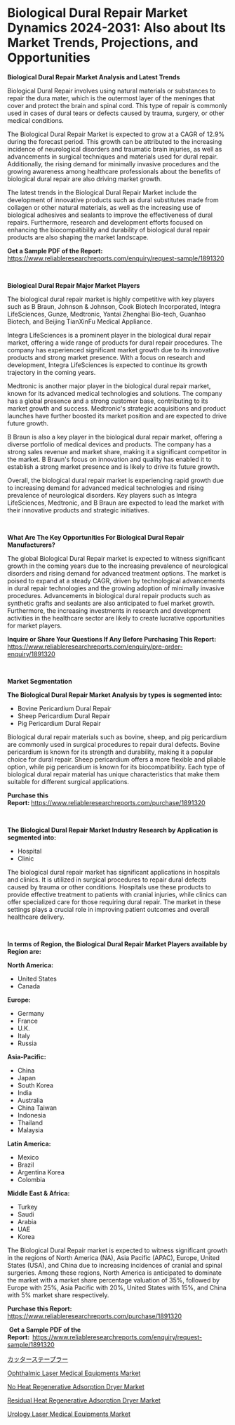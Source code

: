 <p><h1>Biological Dural Repair Market Dynamics 2024-2031: Also about Its Market Trends, Projections, and Opportunities</h1></p><p><strong>Biological Dural Repair Market Analysis and Latest Trends</strong></p>
<p><p>Biological Dural Repair involves using natural materials or substances to repair the dura mater, which is the outermost layer of the meninges that cover and protect the brain and spinal cord. This type of repair is commonly used in cases of dural tears or defects caused by trauma, surgery, or other medical conditions.</p><p>The Biological Dural Repair Market is expected to grow at a CAGR of 12.9% during the forecast period. This growth can be attributed to the increasing incidence of neurological disorders and traumatic brain injuries, as well as advancements in surgical techniques and materials used for dural repair. Additionally, the rising demand for minimally invasive procedures and the growing awareness among healthcare professionals about the benefits of biological dural repair are also driving market growth.</p><p>The latest trends in the Biological Dural Repair Market include the development of innovative products such as dural substitutes made from collagen or other natural materials, as well as the increasing use of biological adhesives and sealants to improve the effectiveness of dural repairs. Furthermore, research and development efforts focused on enhancing the biocompatibility and durability of biological dural repair products are also shaping the market landscape.</p></p>
<p><strong>Get a Sample PDF of the Report:&nbsp;</strong> <a href="https://www.reliableresearchreports.com/enquiry/request-sample/1891320">https://www.reliableresearchreports.com/enquiry/request-sample/1891320</a></p>
<p>&nbsp;</p>
<p><strong>Biological Dural Repair Major Market Players</strong></p>
<p><p>The biological dural repair market is highly competitive with key players such as B Braun, Johnson & Johnson, Cook Biotech Incorporated, Integra LifeSciences, Gunze, Medtronic, Yantai Zhenghai Bio-tech, Guanhao Biotech, and Beijing TianXinFu Medical Appliance.</p><p>Integra LifeSciences is a prominent player in the biological dural repair market, offering a wide range of products for dural repair procedures. The company has experienced significant market growth due to its innovative products and strong market presence. With a focus on research and development, Integra LifeSciences is expected to continue its growth trajectory in the coming years.</p><p>Medtronic is another major player in the biological dural repair market, known for its advanced medical technologies and solutions. The company has a global presence and a strong customer base, contributing to its market growth and success. Medtronic's strategic acquisitions and product launches have further boosted its market position and are expected to drive future growth.</p><p>B Braun is also a key player in the biological dural repair market, offering a diverse portfolio of medical devices and products. The company has a strong sales revenue and market share, making it a significant competitor in the market. B Braun's focus on innovation and quality has enabled it to establish a strong market presence and is likely to drive its future growth.</p><p>Overall, the biological dural repair market is experiencing rapid growth due to increasing demand for advanced medical technologies and rising prevalence of neurological disorders. Key players such as Integra LifeSciences, Medtronic, and B Braun are expected to lead the market with their innovative products and strategic initiatives.</p></p>
<p>&nbsp;</p>
<p><strong>What Are The Key Opportunities For Biological Dural Repair Manufacturers?</strong></p>
<p><p>The global Biological Dural Repair market is expected to witness significant growth in the coming years due to the increasing prevalence of neurological disorders and rising demand for advanced treatment options. The market is poised to expand at a steady CAGR, driven by technological advancements in dural repair technologies and the growing adoption of minimally invasive procedures. Advancements in biological dural repair products such as synthetic grafts and sealants are also anticipated to fuel market growth. Furthermore, the increasing investments in research and development activities in the healthcare sector are likely to create lucrative opportunities for market players.</p></p>
<p><strong>Inquire or Share Your Questions If Any Before Purchasing This Report:</strong> <a href="https://www.reliableresearchreports.com/enquiry/pre-order-enquiry/1891320">https://www.reliableresearchreports.com/enquiry/pre-order-enquiry/1891320</a></p>
<p>&nbsp;</p>
<p><strong>Market Segmentation</strong></p>
<p><strong>The Biological Dural Repair Market Analysis by types is segmented into:</strong></p>
<p><ul><li>Bovine Pericardium Dural Repair</li><li>Sheep Pericardium Dural Repair</li><li>Pig Pericardium Dural Repair</li></ul></p>
<p><p>Biological dural repair materials such as bovine, sheep, and pig pericardium are commonly used in surgical procedures to repair dural defects. Bovine pericardium is known for its strength and durability, making it a popular choice for dural repair. Sheep pericardium offers a more flexible and pliable option, while pig pericardium is known for its biocompatibility. Each type of biological dural repair material has unique characteristics that make them suitable for different surgical applications.</p></p>
<p><strong>Purchase this Report:&nbsp;</strong><a href="https://www.reliableresearchreports.com/purchase/1891320">https://www.reliableresearchreports.com/purchase/1891320</a></p>
<p>&nbsp;</p>
<p><strong>The Biological Dural Repair Market Industry Research by Application is segmented into:</strong></p>
<p><ul><li>Hospital</li><li>Clinic</li></ul></p>
<p><p>The biological dural repair market has significant applications in hospitals and clinics. It is utilized in surgical procedures to repair dural defects caused by trauma or other conditions. Hospitals use these products to provide effective treatment to patients with cranial injuries, while clinics can offer specialized care for those requiring dural repair. The market in these settings plays a crucial role in improving patient outcomes and overall healthcare delivery.</p></p>
<p>&nbsp;</p>
<p><strong>In terms of Region, the Biological Dural Repair Market Players available by Region are:</strong></p>
<p>
    <p> <strong> North America: </strong>
        <ul>
            <li>United States</li>
            <li>Canada</li>
        </ul>
        </p> 
    <p> <strong> Europe: </strong>
        <ul>
            <li>Germany</li>
            <li>France</li>
            <li>U.K.</li>
            <li>Italy</li>
            <li>Russia</li>
        </ul>
        </p> 
    <p> <strong> Asia-Pacific: </strong>
        <ul>
            <li>China</li>
            <li>Japan</li>
            <li>South Korea</li>
            <li>India</li>
            <li>Australia</li>
            <li>China Taiwan</li>
            <li>Indonesia</li>
            <li>Thailand</li>
            <li>Malaysia</li>
        </ul>
        </p> 
    <p> <strong> Latin America: </strong>
        <ul>
            <li>Mexico</li>
            <li>Brazil</li>
            <li>Argentina Korea</li>
            <li>Colombia</li>
        </ul>
        </p> 
    <p> <strong> Middle East & Africa: </strong>
        <ul>
            <li>Turkey</li>
            <li>Saudi</li>
            <li>Arabia</li>
            <li>UAE</li>
            <li>Korea</li>
        </ul>
    </p>
    </p>
<p><p>The Biological Dural Repair market is expected to witness significant growth in the regions of North America (NA), Asia Pacific (APAC), Europe, United States (USA), and China due to increasing incidences of cranial and spinal surgeries. Among these regions, North America is anticipated to dominate the market with a market share percentage valuation of 35%, followed by Europe with 25%, Asia Pacific with 20%, United States with 15%, and China with 5% market share respectively.</p></p>
<p><strong>Purchase this Report: </strong><a href="https://www.reliableresearchreports.com/purchase/1891320">https://www.reliableresearchreports.com/purchase/1891320</a></p>
<p>&nbsp;<strong>Get a Sample PDF of the Report:&nbsp;&nbsp;</strong><a href="https://www.reliableresearchreports.com/enquiry/request-sample/1891320">https://www.reliableresearchreports.com/enquiry/request-sample/1891320</a></p>
<p><strong></strong></p>
<p><p><a href="https://medium.com/@noreneward2023/%E3%82%AB%E3%83%83%E3%82%BF%E3%83%BC%E3%82%B9%E3%83%86%E3%83%BC%E3%83%97%E3%83%A9%E3%83%BC%E3%81%AE%E5%B8%82%E5%A0%B4%E3%82%B7%E3%82%A7%E3%82%A2%E3%81%AE%E6%8E%A8%E7%A7%BB%E3%81%A8%E5%B8%82%E5%A0%B4%E6%88%90%E9%95%B7%E3%83%88%E3%83%AC%E3%83%B3%E3%83%892024%E5%B9%B4%E3%81%8B%E3%82%892031%E5%B9%B4%E3%81%BE%E3%81%A7-6a6f70877793">カッターステープラー</a></p><p><a href="https://github.com/singletonthaxterkelliehr2df/Market-Research-Report-List-1/blob/main/ophthalmic-laser-medical-equipments-market.md">Ophthalmic Laser Medical Equipments Market</a></p><p><a href="https://natural-crush-b99.notion.site/No-Heat-Regenerative-Adsorption-Dryer-Market-Research-Report-The-Key-To-Successful-Business-Strateg-dbc8ce21097046de9a6f1b4c6db541f5">No Heat Regenerative Adsorption Dryer Market</a></p><p><a href="https://simplistic-meeting-7ee.notion.site/Residual-Heat-Regenerative-Adsorption-Dryer-Market-Size-Growth-Outlook-from-2024-to-2031-projectin-4ce1a036cdfa48d5b475109d3f15bc9a">Residual Heat Regenerative Adsorption Dryer Market</a></p><p><a href="https://github.com/kufem1/Market-Research-Report-List-1/blob/main/urology-laser-medical-equipments-market.md">Urology Laser Medical Equipments Market</a></p></p>